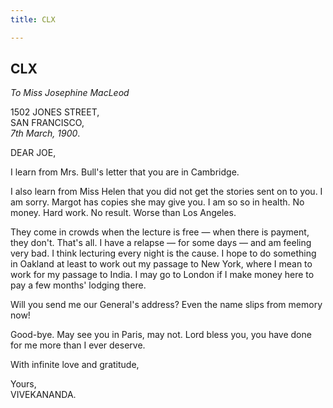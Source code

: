 ```yaml
---
title: CLX

---
```





  

  


## CLX

*To Miss Josephine MacLeod*

1502 JONES STREET,  
SAN FRANCISCO,  
*7th March, 1900*.

DEAR JOE,

I learn from Mrs. Bull's letter that you are in Cambridge.

I also learn from Miss Helen that you did not get the stories sent on to
you. I am sorry. Margot has copies she may give you. I am so so in
health. No money. Hard work. No result. Worse than Los Angeles.

They come in crowds when the lecture is free — when there is payment,
they don't. That's all. I have a relapse — for some days — and am
feeling very bad. I think lecturing every night is the cause. I hope to
do something in Oakland at least to work out my passage to New York,
where I mean to work for my passage to India. I may go to London if I
make money here to pay a few months' lodging there.

Will you send me our General's address? Even the name slips from memory
now!

Good-bye. May see you in Paris, may not. Lord bless you, you have done
for me more than I ever deserve.

With infinite love and gratitude,

Yours,  
VIVEKANANDA.


